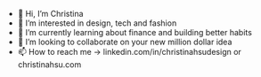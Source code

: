 - 👋 Hi, I’m Christina
- 👀 I’m interested in design, tech and fashion
- 🌱 I’m currently learning about finance and building better habits
- 💞️ I’m looking to collaborate on your new million dollar idea
- 📫 How to reach me -> linkedin.com/in/christinahsudesign or christinahsu.com

<!---
c-hsu/c-hsu is a ✨ special ✨ repository because its `README.md` (this file) appears on your GitHub profile.
You can click the Preview link to take a look at your changes.
--->
